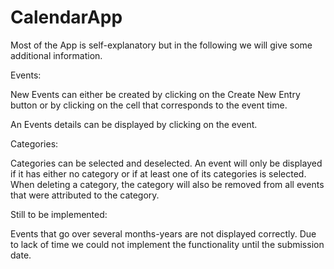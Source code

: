 # CalendarApp

Most of the App is self-explanatory but in the following we will give some additional information.

Events:

New Events can either be created by clicking on the Create New Entry button or by clicking on the cell that corresponds to the event time.

An Events details can be displayed by clicking on the event.

Categories:

Categories can be selected and deselected. An event will only be displayed if it has either no category or if at least one of its categories is selected.
When deleting a category, the category will also be removed from all events that were attributed to the category.

Still to be implemented:

Events that go over several months-years are not displayed correctly. Due to lack of time we could not implement the functionality until
the submission date.